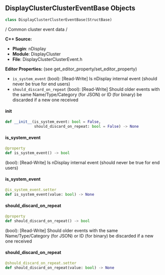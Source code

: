 ## DisplayClusterClusterEventBase Objects

```python
class DisplayClusterClusterEventBase(StructBase)
```

/
 Common cluster event data
/

**C++ Source:**

- **Plugin**: nDisplay
- **Module**: DisplayCluster
- **File**: DisplayClusterClusterEvent.h

**Editor Properties:** (see get_editor_property/set_editor_property)

- ``is_system_event`` (bool):  [Read-Write] Is nDisplay internal event (should never be true for end users)
- ``should_discard_on_repeat`` (bool):  [Read-Write] Should older events with the same Name/Type/Category (for JSON) or ID (for binary) be discarded if a new one received

<a id="unreal.DisplayClusterClusterEventBase.__init__"></a>

#### __init__

```python
def __init__(is_system_event: bool = False,
             should_discard_on_repeat: bool = False) -> None
```

<a id="unreal.DisplayClusterClusterEventBase.is_system_event"></a>

#### is_system_event

```python
@property
def is_system_event() -> bool
```

(bool):  [Read-Write] Is nDisplay internal event (should never be true for end users)

<a id="unreal.DisplayClusterClusterEventBase.is_system_event"></a>

#### is_system_event

```python
@is_system_event.setter
def is_system_event(value: bool) -> None
```

<a id="unreal.DisplayClusterClusterEventBase.should_discard_on_repeat"></a>

#### should_discard_on_repeat

```python
@property
def should_discard_on_repeat() -> bool
```

(bool):  [Read-Write] Should older events with the same Name/Type/Category (for JSON) or ID (for binary) be discarded if a new one received

<a id="unreal.DisplayClusterClusterEventBase.should_discard_on_repeat"></a>

#### should_discard_on_repeat

```python
@should_discard_on_repeat.setter
def should_discard_on_repeat(value: bool) -> None
```

<a id="unreal.DisplayClusterClusterEventJson"></a>